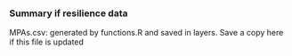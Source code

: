 ### Summary if resilience data

MPAs.csv: generated by functions.R and saved in layers.  Save a copy here if this file is updated